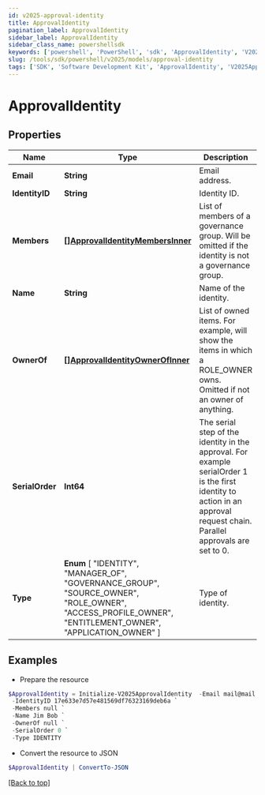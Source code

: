 ```yaml
---
id: v2025-approval-identity
title: ApprovalIdentity
pagination_label: ApprovalIdentity
sidebar_label: ApprovalIdentity
sidebar_class_name: powershellsdk
keywords: ['powershell', 'PowerShell', 'sdk', 'ApprovalIdentity', 'V2025ApprovalIdentity'] 
slug: /tools/sdk/powershell/v2025/models/approval-identity
tags: ['SDK', 'Software Development Kit', 'ApprovalIdentity', 'V2025ApprovalIdentity']
---
```



# ApprovalIdentity

## Properties

Name | Type | Description | Notes
------------ | ------------- | ------------- | -------------
**Email** | **String** | Email address. | [optional] 
**IdentityID** | **String** | Identity ID. | [optional] 
**Members** | [**[]ApprovalIdentityMembersInner**](approval-identity-members-inner) | List of members of a governance group. Will be omitted if the identity is not a governance group. | [optional] 
**Name** | **String** | Name of the identity. | [optional] 
**OwnerOf** | [**[]ApprovalIdentityOwnerOfInner**](approval-identity-owner-of-inner) | List of owned items. For example, will show the items in which a ROLE_OWNER owns. Omitted if not an owner of anything. | [optional] 
**SerialOrder** | **Int64** | The serial step of the identity in the approval. For example serialOrder 1 is the first identity to action in an approval request chain. Parallel approvals are set to 0. | [optional] 
**Type** |  **Enum** [  "IDENTITY",    "MANAGER_OF",    "GOVERNANCE_GROUP",    "SOURCE_OWNER",    "ROLE_OWNER",    "ACCESS_PROFILE_OWNER",    "ENTITLEMENT_OWNER",    "APPLICATION_OWNER" ] | Type of identity. | [optional] 

## Examples

- Prepare the resource
```powershell
$ApprovalIdentity = Initialize-V2025ApprovalIdentity  -Email mail@mail.com `
 -IdentityID 17e633e7d57e481569df76323169deb6a `
 -Members null `
 -Name Jim Bob `
 -OwnerOf null `
 -SerialOrder 0 `
 -Type IDENTITY
```

- Convert the resource to JSON
```powershell
$ApprovalIdentity | ConvertTo-JSON
```


[[Back to top]](#) 


